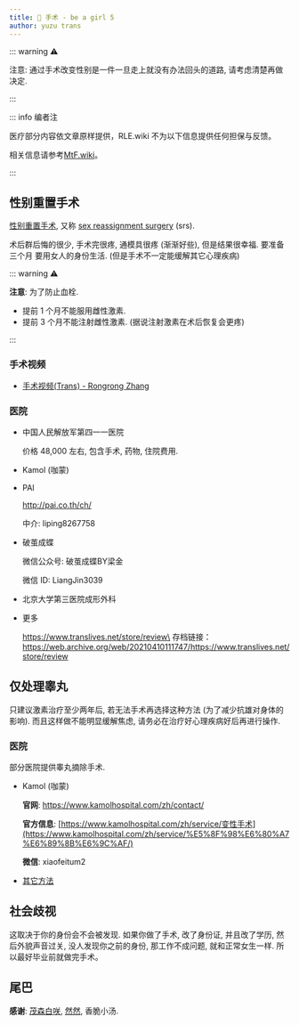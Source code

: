 ```yaml
---
title: 🏥 手术 - be a girl 5
author: yuzu trans
---
```


::: warning ⚠️

注意: 通过手术改变性别是一件一旦走上就没有办法回头的道路, 请考虑清楚再做决定.

:::

::: info 编者注

医疗部分内容依文章原样提供，RLE.wiki 不为以下信息提供任何担保与反馈。

相关信息请参考[MtF.wiki](https://mtf.wiki/)。

:::

## 性别重置手术

[性别重置手术](https://zh.wikipedia.org/wiki/%E6%80%A7%E5%88%A5%E9%87%8D%E7%BD%AE%E6%89%8B%E8%A1%93), 又称 [sex reassignment surgery](https://en.wikipedia.org/wiki/Sex_reassignment_surgery) (srs).

术后群后悔的很少, 手术完很疼, 通模具很疼 (渐渐好些), 但是结果很幸福. 要准备三个月 要用女人的身份生活. (但是手术不一定能缓解其它心理疾病)

::: warning ⚠️

**注意**: 为了防止血栓.

- 提前 1 个月不能服用雌性激素.
- 提前 3 个月不能注射雌性激素. (据说注射激素在术后恢复会更疼)

:::

### 手术视频

- [手术视频(Trans) - Rongrong Zhang](https://www.youtube.com/playlist?list=PL6ND-ry71jLfO-z2Zy-s_YcMLvRQjoV_v)

### 医院

- 中国人民解放军第四一一医院

  价格 48,000 左右, 包含手术, 药物, 住院费用.

- Kamol (咖蒙)

- PAI

  http://pai.co.th/ch/

  中介: liping8267758

- 破茧成蝶

  微信公众号: 破茧成蝶BY梁金

  微信 ID: LiangJin3039

- 北京大学第三医院成形外科

- 更多

  https://www.translives.net/store/review\
  存档链接：https://web.archive.org/web/20210410111747/https://www.translives.net/store/review

## 仅处理睾丸

只建议激素治疗至少两年后, 若无法手术再选择这种方法 (为了减少抗雄对身体的影响). 而且这样做不能明显缓解焦虑, 请务必在治疗好心理疾病好后再进行操作.

### 医院

部分医院提供睾丸摘除手术.

- Kamol (咖蒙)

  **官网**: https://www.kamolhospital.com/zh/contact/

  **官方信息**: [https://www.kamolhospital.com/zh/service/变性手术](https://www.kamolhospital.com/zh/service/%E5%8F%98%E6%80%A7%E6%89%8B%E6%9C%AF/)

  **微信**: xiaofeitum2

- [其它方法](./5-other)

## 社会歧视

这取决于你的身份会不会被发现. 如果你做了手术, 改了身份证, 并且改了学历, 然后外貌声音过关, 没人发现你之前的身份, 那工作不成问题, 就和正常女生一样. 所以最好毕业前就做完手术。

## 尾巴

**感谢**: [茂森白咲,](https://twitter.com/ShigemoriHakura) [然然](https://twitter.com/FeiranZhang), 香脆小汤.
